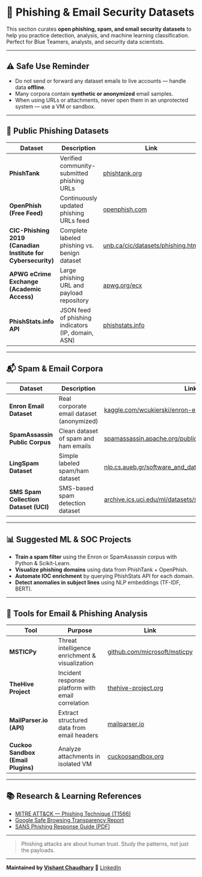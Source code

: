 # 📧 Phishing & Email Security Datasets

This section curates **open phishing, spam, and email security datasets** to help you practice detection, analysis, and machine learning classification. Perfect for Blue Teamers, analysts, and security data scientists.

---

## ⚠️ Safe Use Reminder

* Do not send or forward any dataset emails to live accounts — handle data **offline**.
* Many corpora contain **synthetic or anonymized** email samples.
* When using URLs or attachments, never open them in an unprotected system — use a VM or sandbox.

---

## 🧰 Public Phishing Datasets

| Dataset                                                      | Description                                        | Link                                                                               |
| ------------------------------------------------------------ | -------------------------------------------------- | ---------------------------------------------------------------------------------- |
| **PhishTank**                                                | Verified community-submitted phishing URLs         | [phishtank.org](https://phishtank.org)                                             |
| **OpenPhish (Free Feed)**                                    | Continuously updated phishing URLs feed            | [openphish.com](https://openphish.com)                                             |
| **CIC-Phishing 2019 (Canadian Institute for Cybersecurity)** | Complete labeled phishing vs. benign dataset       | [unb.ca/cic/datasets/phishing.html](https://www.unb.ca/cic/datasets/phishing.html) |
| **APWG eCrime Exchange (Academic Access)**                   | Large phishing URL and payload repository          | [apwg.org/ecx](https://apwg.org/ecx/)                                              |
| **PhishStats.info API**                                      | JSON feed of phishing indicators (IP, domain, ASN) | [phishstats.info](https://phishstats.info)                                         |

---

## 📬 Spam & Email Corpora

| Dataset                               | Description                               | Link                                                                                                                   |
| ------------------------------------- | ----------------------------------------- | ---------------------------------------------------------------------------------------------------------------------- |
| **Enron Email Dataset**               | Real corporate email dataset (anonymized) | [kaggle.com/wcukierski/enron-email-dataset](https://www.kaggle.com/datasets/wcukierski/enron-email-dataset)            |
| **SpamAssassin Public Corpus**        | Clean dataset of spam and ham emails      | [spamassassin.apache.org/publiccorpus](https://spamassassin.apache.org/publiccorpus/)                                  |
| **LingSpam Dataset**                  | Simple labeled spam/ham dataset           | [nlp.cs.aueb.gr/software_and_datasets/lingspam_public.tar.gz](https://www.cs.aueb.gr/~ion/data/lingspam_public.tar.gz) |
| **SMS Spam Collection Dataset (UCI)** | SMS-based spam detection dataset          | [archive.ics.uci.edu/ml/datasets/sms+spam+collection](https://archive.ics.uci.edu/ml/datasets/sms+spam+collection)     |

---

## 📊 Suggested ML & SOC Projects

* **Train a spam filter** using the Enron or SpamAssassin corpus with Python & Scikit-Learn.
* **Visualize phishing domains** using data from PhishTank + OpenPhish.
* **Automate IOC enrichment** by querying PhishStats API for each domain.
* **Detect anomalies in subject lines** using NLP embeddings (TF-IDF, BERT).

---

## 🧠 Tools for Email & Phishing Analysis

| Tool                               | Purpose                                           | Link                                                                 |
| ---------------------------------- | ------------------------------------------------- | -------------------------------------------------------------------- |
| **MSTICPy**                        | Threat intelligence enrichment & visualization    | [github.com/microsoft/msticpy](https://github.com/microsoft/msticpy) |
| **TheHive Project**                | Incident response platform with email correlation | [thehive-project.org](https://thehive-project.org)                   |
| **MailParser.io (API)**            | Extract structured data from email headers        | [mailparser.io](https://mailparser.io)                               |
| **Cuckoo Sandbox (Email Plugins)** | Analyze attachments in isolated VM                | [cuckoosandbox.org](https://cuckoosandbox.org)                       |

---

## 📚 Research & Learning References

* [MITRE ATT&CK — Phishing Technique (T1566)](https://attack.mitre.org/techniques/T1566/)
* [Google Safe Browsing Transparency Report](https://transparencyreport.google.com/safe-browsing/overview)
* [SANS Phishing Response Guide (PDF)](https://www.sans.org/white-papers/3983/)

---

> Phishing attacks are about human trust. Study the patterns, not just the payloads.

---

**Maintained by [Vishant Chaudhary](https://github.com/im-vishu)**
💼 [LinkedIn](https://www.linkedin.com/in/vishant--chaudhary)
